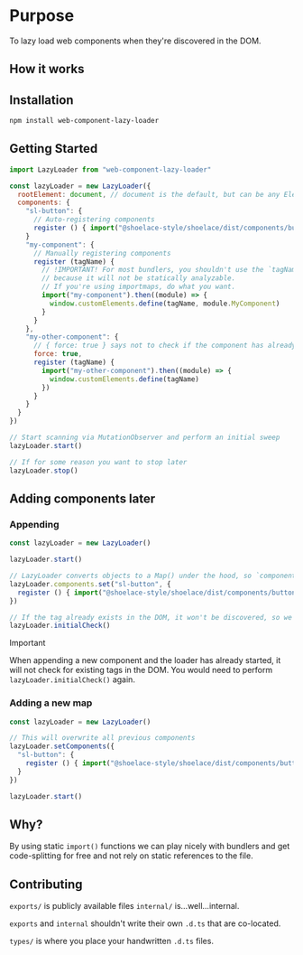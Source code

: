 # Purpose

To lazy load web components when they're discovered in the DOM.

## How it works



## Installation

```bash
npm install web-component-lazy-loader
```

## Getting Started

```js
import LazyLoader from "web-component-lazy-loader"

const lazyLoader = new LazyLoader({
  rootElement: document, // document is the default, but can be any Element or ShadowRoot
  components: {
    "sl-button": {
      // Auto-registering components
      register () { import("@shoelace-style/shoelace/dist/components/button/button.js") }
    }
    "my-component": {
      // Manually registering components
      register (tagName) {
        // !IMPORTANT! For most bundlers, you shouldn't use the `tagName` parameter
        // because it will not be statically analyzable.
        // If you're using importmaps, do what you want.
        import("my-component").then((module) => {
          window.customElements.define(tagName, module.MyComponent)
        }
      }
    },
    "my-other-component": {
      // { force: true } says not to check if the component has already been registered.
      force: true,
      register (tagName) {
        import("my-other-component").then((module) => {
          window.customElements.define(tagName)
        })
      }
    }
  }
})

// Start scanning via MutationObserver and perform an initial sweep
lazyLoader.start()

// If for some reason you want to stop later
lazyLoader.stop()
```

## Adding components later

### Appending

```js
const lazyLoader = new LazyLoader()

lazyLoader.start()

// LazyLoader converts objects to a Map() under the hood, so `components` is actually a Map()
lazyLoader.components.set("sl-button", {
  register () { import("@shoelace-style/shoelace/dist/components/button/button.js") }
})

// If the tag already exists in the DOM, it won't be discovered, so we need to run the initial sweep again.
lazyLoader.initialCheck()
```

> [!IMPORTANT]
> When appending a new component and the loader has already started, it will not check for existing tags
> in the DOM. You would need to perform `lazyLoader.initialCheck()` again.


### Adding a new map

```js
const lazyLoader = new LazyLoader()

// This will overwrite all previous components
lazyLoader.setComponents({
  "sl-button": {
    register () { import("@shoelace-style/shoelace/dist/components/button/button.js") }
  }
})

lazyLoader.start()
```

## Why?

By using static `import()` functions we can play nicely with bundlers and get code-splitting
for free and not rely on static references to the file.

## Contributing

`exports/` is publicly available files
`internal/` is...well...internal.

`exports` and `internal` shouldn't write their own `.d.ts` that are co-located.

`types/` is where you place your handwritten `.d.ts` files.
